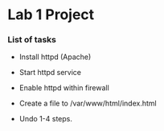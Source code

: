 # Lab 1 Project

### List of tasks 
- Install httpd (Apache)

- Start httpd service
- Enable httpd within firewall
- Create a file to /var/www/html/index.html
- Undo 1-4 steps.